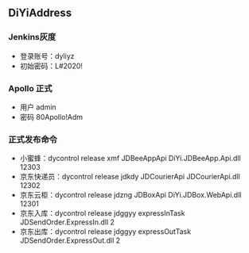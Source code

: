 ## DiYiAddress

### Jenkins灰度
- 登录账号：dyliyz
- 初始密码：L#2020!

### Apollo 正式
- 用户 admin
- 密码 80Apollo!Adm

### 正式发布命令
- 小蜜蜂：dycontrol release xmf JDBeeAppApi DiYi.JDBeeApp.Api.dll 12303
- 京东快递员：dycontrol release jdkdy JDCourierApi JDCourierApi.dll 12302
- 京东云柜：dycontrol release jdzng JDBoxApi DiYi.JDBox.WebApi.dll 12301
- 京东入库：dycontrol release jdggyy expressInTask JDSendOrder.ExpressIn.dll 2
- 京东出库：dycontrol release jdggyy expressOutTask JDSendOrder.ExpressOut.dll 2


